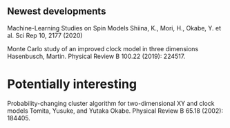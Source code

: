 ## Newest developments

Machine-Learning Studies on Spin Models
Shiina, K., Mori, H., Okabe, Y. et al. Sci Rep 10, 2177 (2020)

Monte Carlo study of an improved clock model in three dimensions
Hasenbusch, Martin. Physical Review B 100.22 (2019): 224517.


# Potentially interesting

Probability-changing cluster algorithm for two-dimensional XY and clock models
Tomita, Yusuke, and Yutaka Okabe.  Physical Review B 65.18 (2002): 184405.